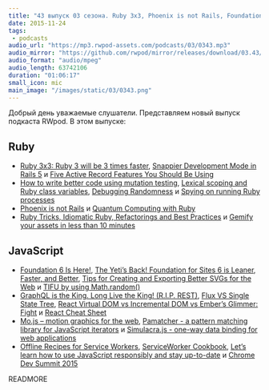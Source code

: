 ```yaml
---
title: "43 выпуск 03 сезона. Ruby 3x3, Phoenix is not Rails, Foundation 6, Mo.js, Pamatcher, ServiceWorker Cookbook и прочее"
date: 2015-11-24
tags:
 - podcasts
audio_url: "https://mp3.rwpod-assets.com/podcasts/03/0343.mp3"
audio_mirror: "https://github.com/rwpod/mirror/releases/download/03.43/0343.mp3"
audio_format: "audio/mpeg"
audio_length: 63742106
duration: "01:06:17"
small_icon: mic
main_image: "/images/static/03/0343.png"
---
```


Добрый день уважаемые слушатели. Представляем новый выпуск подкаста RWpod. В этом выпуске:

## Ruby

 - [Ruby 3x3: Ruby 3 will be 3 times faster](http://engineering.appfolio.com/appfolio-engineering/2015/11/18/ruby-3x3), [Snappier Development Mode in Rails 5](http://weblog.rubyonrails.org/2015/11/11/snappier-development-mode-in-rails-5/) и [Five Active Record Features You Should Be Using](http://jakeyesbeck.com/2015/11/15/five-active-record-features-you-should-be-using/)
 - [How to write better code using mutation testing](https://blog.blockscore.com/how-to-write-better-code-using-mutation-testing/), [Lexical scoping and Ruby class variables](http://blog.honeybadger.io/lexical-scoping-and-ruby-class-variables/), [Debugging Randomness](https://thedarkside.frantzmiccoli.com/tricks/2015/11/11/debugging-randomness.html) и [Spying on running Ruby processes](http://blog.honeybadger.io/spying-on-running-ruby-processes/)
 - [Phoenix is not Rails](https://dockyard.com/blog/2015/11/18/phoenix-is-not-rails) и [Quantum Computing with Ruby](http://meier-online.com/en/2015/11/quantencomputing-ruby/)
 - [Ruby Tricks, Idiomatic Ruby, Refactorings and Best Practices](http://best-ruby.com/) и [Gemify your assets in less than 10 minutes](http://dreamingechoes.github.io/gem/ruby/rails/gemify-your-assets-in-less-than-10-minutes/)

## JavaScript

 - [Foundation 6 Is Here!](http://zurb.com/article/1416/foundation-6-is-here), [The Yeti’s Back! Foundation for Sites 6 is Leaner, Faster, and Better](http://webdesign.tutsplus.com/articles/the-yetis-back-foundation-for-sites-6-is-leaner-faster-and-better--cms-25046), [Tips for Creating and Exporting Better SVGs for the Web](http://sarasoueidan.com/blog/svg-tips-for-designers/) и [TIFU by using Math.random()](https://medium.com/@betable/tifu-by-using-math-random-f1c308c4fd9d#.a5y5syv1h)
 - [GraphQL is the King. Long Live the King! (R.I.P. REST)](https://medium.com/@scbarrus/graphql-is-the-king-long-live-the-king-r-i-p-rest-cf04ce38f6c#.u9v495bd7), [Flux VS Single State Tree](http://www.christianalfoni.com/articles/2015_11_16_Flux-vs-Single-State-Tree), [React Virtual DOM vs Incremental DOM vs Ember’s Glimmer: Fight](https://auth0.com/blog/2015/11/20/face-off-virtual-dom-vs-incremental-dom-vs-glimmer/) и [React Cheat Sheet](http://reactcheatsheet.com/)
 - [Mo.js – motion graphics for the web](http://mojs.io/), [Pamatcher - a pattern matching library for JavaScript iterators](http://pamatcher.js.org/) и [Simulacra.js - one-way data binding for web applications](https://0x8890.github.io/simulacra/)
 - [Offline Recipes for Service Workers](https://hacks.mozilla.org/2015/11/offline-service-workers/), [ServiceWorker Cookbook](https://serviceworke.rs/), [Let’s learn how to use JavaScript responsibly and stay up-to-date](https://www.youtube.com/watch?v=ta2Vwwi8GJY) и [Chrome Dev Summit 2015](https://www.youtube.com/playlist?list=PLNYkxOF6rcICcHeQY02XLvoGL34rZFWZn#chromedevsummit)


READMORE

